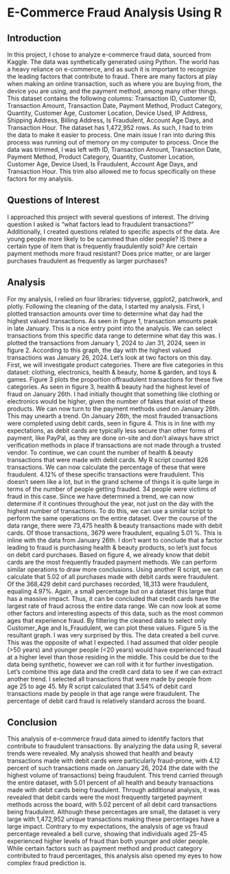 # E-Commerce Fraud Analysis Using R
## Introduction
In this project, I chose to analyze e-commerce fraud data, sourced from Kaggle. The data
was synthetically generated using Python. The world has a heavy reliance on e-commerce, and as
such it is important to recognize the leading factors that contribute to fraud. There are many factors
at play when making an online transaction, such as where you are buying from, the device you are
using, and the payment method, among many other things.
This dataset contains the following columns: Transaction ID, Customer ID, Transaction
Amount, Transaction Date, Payment Method, Product Category, Quantity, Customer Age, Customer
Location, Device Used, IP Address, Shipping Address, Billing Address, Is Fraudulent, Account Age
Days, and Transaction Hour. The dataset has 1,472,952 rows. As such, I had to trim the data to
make it easier to process. One main issue I ran into during this process was running out of memory
on my computer to process.
Once the data was trimmed, I was left with ID, Transaction Amount, Transaction Date,
Payment Method, Product Category, Quantity, Customer Location, Customer Age, Device Used, Is
Fraudulent, Account Age Days, and Transaction Hour. This trim also allowed me to focus
specifically on these factors for my analysis.
## Questions of Interest
I approached this project with several questions of interest. The driving question I asked is
“what factors lead to fraudulent transactions?” Additionally, I created questions related to specific
aspects of the data. Are young people more likely to be scammed than older people? IS there a
certain type of item that is frequently fraudulently sold? Are certain payment methods more fraud
resistant? Does price matter, or are larger purchases fraudulent as frequently as larger purchases?
## Analysis
For my analysis, I relied on four libraries: tidyverse, ggplot2, patchwork, and plotly.
Following the cleaning of the data, I started my analysis. First, I plotted transaction amounts over
time to determine what day had the highest valued transactions. As seen in figure 1, transaction
amounts peak in late January. This is a nice entry point into the analysis. We can select transactions
from this specific data range to determine what day this was.
I plotted the transactions from January 1, 2024 to Jan 31, 2024, seen in figure 2. According to this
graph, the day with the highest valued transactions was January 26, 2024. Let’s look at two factors
on this day.
First, we will investigate product categories. There are five categories in this dataset: clothing,
electronics, health & beauty, home & garden, and toys & games. Figure 3 plots the proportion offraudulent transactions for these five categories. As seen in figure 3, health & beauty had the
highest level of fraud on January 26th. I had initially thought that something like clothing or
electronics would be higher, given the number of fakes that exist of these products.
We can now turn to the payment methods used on January 26th. This may unearth a trend.
On January 26th, the most frauded transactions were completed using debit cards, seen in figure 4.
This is in line with my expectations, as debit cards are typically less secure than other forms of
payment, like PayPal, as they are done on-site and don’t always have strict verification methods in
place if transactions are not made through a trusted vendor.
To continue, we can count the number of health & beauty transactions that were made with
debit cards. My R script counted 826 transactions. We can now calculate the percentage of these
that were fraudulent. 4.12% of these specific transactions were fraudulent. This doesn’t seem like a
lot, but in the grand scheme of things it is quite large in terms of the number of people getting
frauded. 34 people were victims of fraud in this case.
Since we have determined a trend, we can now determine if it continues throughout the
year, not just on the day with the highest number of transactions. To do this, we can use a similar
script to perform the same operations on the entire dataset. Over the course of the data range,
there were 73,475 health & beauty transactions made with debit cards. Of those transactions, 3679
were fraudulent, equaling 5.01 %. This is inline with the data from January 26th. I don’t want to
conclude that a factor leading to fraud is purchasing health & beauty products, so let’s just focus on
debit card purchases.
Based on figure 4, we already know that debit cards are the most frequently frauded
payment methods. We can perform similar operations to draw more conclusions. Using another R
script, we can calculate that 5.02 of all purchases made with debit cards were fraudulent. Of the
368,429 debit card purchases recorded, 18,313 were fraudulent, equaling 4.97%. Again, a small
percentage but on a dataset this large that has a massive impact.
Thus, it can be concluded that credit cards have the largest rate of fraud across the entire
data range. We can now look at some other factors and interesting aspects of this data, such as the
most common ages that experience fraud.
By filtering the cleaned data to select only Customer_Age and Is_Fraudulent, we can plot
these values. Figure 5 is the resultant graph. I was very surprised by this. The data created a bell
curve. This was the opposite of what I expected. I had assumed that older people (>50 years) and
younger people (<20 years) would have experienced fraud at a higher level than those residing in the
middle. This could be due to the data being synthetic, however we can roll with it for further
investigation.
Let’s combine this age data and the credit card data to see if we can extract another trend. I
selected all transactions that were made by people from age 25 to age 45. My R script calculated
that 3.54% of debit card transactions made by people in that age range were fraudulent. The
percentage of debit card fraud is relatively standard across the board.
## Conclusion
This analysis of e-commerce fraud data aimed to identify factors that contribute to
fraudulent transactions. By analyzing the data using R, several trends were revealed. My analysis
showed that health and beauty transactions made with debit cards were particularly fraud-prone,
with 4.12 percent of such transactions made on January 26, 2024 (the date with the highest volume
of transactions) being fraudulent. This trend carried through the entire dataset, with 5.01 percent of
all health and beauty transactions made with debit cards being fraudulent. Through additional
analysis, it was revealed that debit cards were the most frequently targeted payment methods
across the board, with 5.02 percent of all debit card transactions being fraudulent. Although these
percentages are small, the dataset is very large with 1,472,952 unique transactions making these
percentages have a large impact. Contrary to my expectations, the analysis of age vs fraud
percentage revealed a bell curve, showing that individuals aged 25-45 experienced higher levels of
fraud than both younger and older people. While certain factors such as payment method and
product category contributed to fraud percentages, this analysis also opened my eyes to how
complex fraud prediction is.
